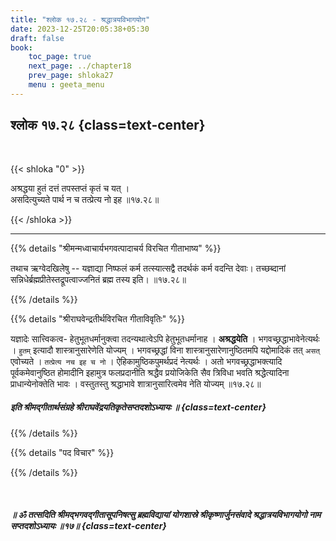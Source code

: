 ```yaml
---
title: "श्लोक १७.२८ - श्रद्धात्रयविभागयोग"
date: 2023-12-25T20:05:38+05:30
draft: false
book:
    toc_page: true
    next_page: ../chapter18
    prev_page: shloka27
    menu : geeta_menu
---
```




## श्लोक १७.२८ {class=text-center}

<br/>

{{< shloka  "0"  >}}

अश्रद्धया हुतं दत्तं तपस्तप्तं कृतं च यत् ।  
असदित्युच्यते पार्थ न च तत्प्रेत्य नो इह ॥१७.२८॥

{{< /shloka >}}

---


{{% details "श्रीमन्मध्वाचार्यभगवत्पादाचर्य विरचित  गीताभाष्य" %}}

तथाच ऋग्वेदखिलेषु -- यज्ञाद्या निष्फलं कर्म तत्स्यात्सद्वै तदर्थकं कर्म 
वदन्ति देवाः। तच्छब्दानां सन्निधेर्ब्रह्मप्रीतेस्तद्रूपत्वाज्जनितं ब्रह्म 
तस्य इति। ॥१७.२८॥

{{% /details %}}



{{% details "श्रीराघवेन्द्रतीर्थविरचित गीताविवृतिः" %}}

यज्ञादेः सात्त्विकत्व- हेतुभूतधर्मानुक्त्वा तदन्यथात्वेऽपि 
हेतुभूतधर्मानाह । **अश्रद्धयेति** । भगवच्छ्रद्धाभावेनेत्यर्थः । 
`हुतम्` इत्यादौ शास्त्रानुसारेणेति योज्यम्‌ ।
भगवच्छ्रद्धां विना शास्त्रानुसारेणानुष्ठितमपि यद्दोमादिकं 
तत् `असत्` एवोच्यते । `तत्प्रेत्य नच इह च नो` । 
ऐहिकामुष्ठिकपुमर्थप्रदं नेत्यर्थः । अतो भगवच्छ्रद्धाभक्त्यादि 
पूर्वकमेवानुष्ठित होमादीनि इहामुत्र फलप्रदानीति श्रद्धैव 
प्रयोजिकेति सैव त्रिविधा भवति श्रद्धेेत्यादिना प्राधान्येनोक्तेति 
भावः । वस्तुतस्तु  श्रद्धाभावे शात्रानुसारित्वमेव नेति 
योज्यम्‌ ॥१७.२८॥

##### इति श्रीमद्गीतार्थसंग्रहे श्रीराघवेंद्रयतिकृतेसप्तदशोऽध्यायः ॥  {class=text-center}

{{% /details %}}



{{% details "पद विचार" %}}


{{% /details %}}

<br/>

#####  ॥ ॐ तत्सदिति श्रीमद्भगवद्गीतासूपनिषत्सु ब्रह्मविद्यायां योगशास्रे श्रीकृष्णार्जुनसंवादे श्रद्धात्रयविभागयोगो नाम सप्तदशोऽध्यायः ॥१७॥  {class=text-center}